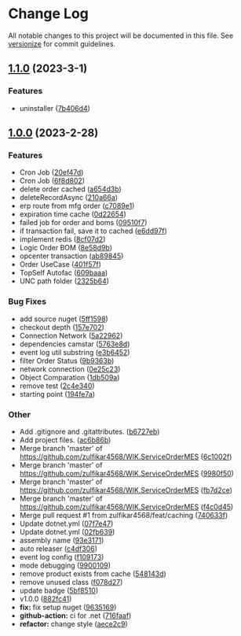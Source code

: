 # Change Log

All notable changes to this project will be documented in this file. See [versionize](https://github.com/versionize/versionize) for commit guidelines.

<a name="1.1.0"></a>
## [1.1.0](https://www.github.com/zulfikar4568/WIK.ServiceOrderMES/releases/tag/v1.1.0) (2023-3-1)

### Features

* uninstaller ([7b406d4](https://www.github.com/zulfikar4568/WIK.ServiceOrderMES/commit/7b406d4bc9c90ffede14622d80e91d06ac4634d1))

<a name="1.0.0"></a>
## [1.0.0](https://www.github.com/zulfikar4568/WIK.ServiceOrderMES/releases/tag/v1.0.0) (2023-2-28)

### Features

* Cron Job ([20ef47d](https://www.github.com/zulfikar4568/WIK.ServiceOrderMES/commit/20ef47dc70c7b5d207860662273a1a080f0ca212))
* Cron Job ([6f8d802](https://www.github.com/zulfikar4568/WIK.ServiceOrderMES/commit/6f8d8027e18cdffb87b2857097af0d5a6a943c4a))
* delete order cached ([a654d3b](https://www.github.com/zulfikar4568/WIK.ServiceOrderMES/commit/a654d3b955b978c1d79c52bf99972fb63d8962b0))
* deleteRecordAsync ([210a66a](https://www.github.com/zulfikar4568/WIK.ServiceOrderMES/commit/210a66a80701289ac99a9379bac050b84bc658e6))
* erp route from mfg order ([c7089e1](https://www.github.com/zulfikar4568/WIK.ServiceOrderMES/commit/c7089e14edd61a8912d94163af4009ba01193894))
* expiration time cache ([0d22654](https://www.github.com/zulfikar4568/WIK.ServiceOrderMES/commit/0d22654aac7dcccc61f929fbd0fec168e412ac83))
* failed job for order and boms ([09510f7](https://www.github.com/zulfikar4568/WIK.ServiceOrderMES/commit/09510f7e3c307d2bb4655045731fdc18aa610928))
* if transaction fail, save it to cached ([e6dd97f](https://www.github.com/zulfikar4568/WIK.ServiceOrderMES/commit/e6dd97ff3a4078ee7be6c9fe2ccc148be8e83ee4))
* implement redis ([8cf07d2](https://www.github.com/zulfikar4568/WIK.ServiceOrderMES/commit/8cf07d29b48ed4586d701e2b03e6f6fb7b5bd5bf))
* Logic Order BOM ([8e58d9b](https://www.github.com/zulfikar4568/WIK.ServiceOrderMES/commit/8e58d9b9939f99dd85b6ffabc93a5fc44261668b))
* opcenter transaction ([ab89845](https://www.github.com/zulfikar4568/WIK.ServiceOrderMES/commit/ab898459650b789f1f510058f0abf3250653cc5e))
* Order UseCase ([401f57f](https://www.github.com/zulfikar4568/WIK.ServiceOrderMES/commit/401f57fe48e9ff240ba34a5095b43de76f91767b))
* TopSelf Autofac ([609baaa](https://www.github.com/zulfikar4568/WIK.ServiceOrderMES/commit/609baaa61120b2a644c1f35444b4d2774ca9a5b1))
* UNC path folder ([2325b64](https://www.github.com/zulfikar4568/WIK.ServiceOrderMES/commit/2325b645d3963b9ceade7ad26e527f55e4f75fe9))

### Bug Fixes

* add source nuget ([5ff1598](https://www.github.com/zulfikar4568/WIK.ServiceOrderMES/commit/5ff1598d5807593553f90180d13fd0e051b7e8f5))
* checkout depth ([157e702](https://www.github.com/zulfikar4568/WIK.ServiceOrderMES/commit/157e7027e17a5bfb28e81e43cfde059154c9b49c))
* Connection Network ([5a22962](https://www.github.com/zulfikar4568/WIK.ServiceOrderMES/commit/5a229626ffbce9059a9bbd08e5ef95ff157c6a0e))
* dependencies camstar ([5763e8d](https://www.github.com/zulfikar4568/WIK.ServiceOrderMES/commit/5763e8d7078b67fdaa392ca907680e042a839556))
* event log util substring ([e3b6452](https://www.github.com/zulfikar4568/WIK.ServiceOrderMES/commit/e3b6452f23742290ef9735888708e2665dffec69))
* filter Order Status ([9b9363b](https://www.github.com/zulfikar4568/WIK.ServiceOrderMES/commit/9b9363bf2810ef87160d8eed2216a8dd3f6054d0))
* network connection ([0e25c23](https://www.github.com/zulfikar4568/WIK.ServiceOrderMES/commit/0e25c23764823ec9ebfb081d6d188facd256b560))
* Object Comparation ([1db509a](https://www.github.com/zulfikar4568/WIK.ServiceOrderMES/commit/1db509a2d3bb4b74b7d566c91bed6392105e8da0))
* remove test ([2c4e340](https://www.github.com/zulfikar4568/WIK.ServiceOrderMES/commit/2c4e34021c31a51c7106092a3369eee0c3d21c9d))
* starting point ([194fe7a](https://www.github.com/zulfikar4568/WIK.ServiceOrderMES/commit/194fe7af2ca0c270e340b7e25862722c0c201bf7))

### Other

* Add .gitignore and .gitattributes. ([b6727eb](https://www.github.com/zulfikar4568/WIK.ServiceOrderMES/commit/b6727ebdd1c84acbdf7c4e5bbf23b27bb8848c06))
* Add project files. ([ac6b86b](https://www.github.com/zulfikar4568/WIK.ServiceOrderMES/commit/ac6b86b870ec813eade285764b258ed1292802d8))
* Merge branch 'master' of https://github.com/zulfikar4568/WIK.ServiceOrderMES ([6c1002f](https://www.github.com/zulfikar4568/WIK.ServiceOrderMES/commit/6c1002f4fc2f1e1691cab00a94261b46e2bd40bd))
* Merge branch 'master' of https://github.com/zulfikar4568/WIK.ServiceOrderMES ([9980f50](https://www.github.com/zulfikar4568/WIK.ServiceOrderMES/commit/9980f50d212a08aed631f1271d5553e6a36c17da))
* Merge branch 'master' of https://github.com/zulfikar4568/WIK.ServiceOrderMES ([fb7d2ce](https://www.github.com/zulfikar4568/WIK.ServiceOrderMES/commit/fb7d2ce9ad9e3fafda2e0613f1423221d8c64e7e))
* Merge branch 'master' of https://github.com/zulfikar4568/WIK.ServiceOrderMES ([f4c0d45](https://www.github.com/zulfikar4568/WIK.ServiceOrderMES/commit/f4c0d45ff2b5f7d06478a492b53b11ebe3731b93))
* Merge pull request #1 from zulfikar4568/feat/caching ([740633f](https://www.github.com/zulfikar4568/WIK.ServiceOrderMES/commit/740633f81edebc543865dedadf708d49fdde1dad))
* Update dotnet.yml ([07f7e47](https://www.github.com/zulfikar4568/WIK.ServiceOrderMES/commit/07f7e47c3c410ab3754d802e02ac8771926248ef))
* Update dotnet.yml ([02fb639](https://www.github.com/zulfikar4568/WIK.ServiceOrderMES/commit/02fb639f3d6dc47e6793fb5027ab166daea4ce4f))
* assembly name ([93e3171](https://www.github.com/zulfikar4568/WIK.ServiceOrderMES/commit/93e31712fd19fc52de9580478cd204c71be41039))
* auto releaser ([c4df306](https://www.github.com/zulfikar4568/WIK.ServiceOrderMES/commit/c4df3067a2b01368f856292a24fcb2a4085b4cb7))
* event log config ([f109173](https://www.github.com/zulfikar4568/WIK.ServiceOrderMES/commit/f1091738af6777856028f3592cbd54cda829172b))
* mode debugging ([9900109](https://www.github.com/zulfikar4568/WIK.ServiceOrderMES/commit/9900109d18a325c95f445a82c57b87f59dfac6c0))
* remove product exists from cache ([548143d](https://www.github.com/zulfikar4568/WIK.ServiceOrderMES/commit/548143df740c21d499b29cfb309ad97f9e145550))
* remove unused class ([f078d27](https://www.github.com/zulfikar4568/WIK.ServiceOrderMES/commit/f078d27d5b59cc2138e1e5d80efe3335679d251a))
* update badge ([5bf8510](https://www.github.com/zulfikar4568/WIK.ServiceOrderMES/commit/5bf851032104357043e53fd5a1af020356802616))
* v1.0.0 ([882fc41](https://www.github.com/zulfikar4568/WIK.ServiceOrderMES/commit/882fc41dafeb5ac717999e419c99b42b7040c075))
* **fix:** fix setup nuget ([9635169](https://www.github.com/zulfikar4568/WIK.ServiceOrderMES/commit/96351698ac316b1f476c5f83fc365ff8f9659b96))
* **github-action:** ci for .net ([716faaf](https://www.github.com/zulfikar4568/WIK.ServiceOrderMES/commit/716faafa42ac5515ec985429b77fb6a3ae0548c0))
* **refactor:** change style ([aece2c9](https://www.github.com/zulfikar4568/WIK.ServiceOrderMES/commit/aece2c95dd81e28971cd6541ac9ff6dfa408df2d))

